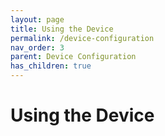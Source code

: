 ```yaml
---
layout: page
title: Using the Device
permalink: /device-configuration
nav_order: 3
parent: Device Configuration
has_children: true
---
```

# Using the Device

